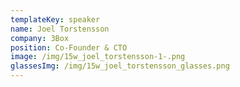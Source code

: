 ```yaml
---
templateKey: speaker
name: Joel Torstensson
company: 3Box
position: Co-Founder & CTO
image: /img/15w_joel_torstensson-1-.png
glassesImg: /img/15w_joel_torstensson_glasses.png
---
```


